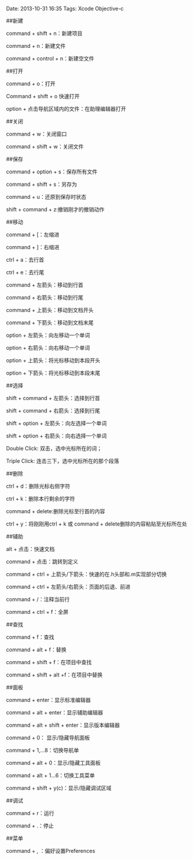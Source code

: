 Date: 2013-10-31 16:35
Tags: Xcode Objective-c

##新建

command + shift + n：新建项目

command + n：新建文件

command + control + n：新建空文件

##打开

command + o：打开

Command + shift + o 快速打开

option + 点击导航区域内的文件：在助理编辑器打开

##关闭

command + w：关闭窗口

command + shift + w：关闭文件

##保存

command + option + s：保存所有文件

command + shift + s：另存为

command + u：还原到保存时状态

shift + command + z:撤销刚才的撤销动作

##移动

command + [：左缩进

command + ]：右缩进

ctrl + a：去行首

ctrl + e：去行尾

command + 左箭头：移动到行首

command + 右箭头：移动到行尾

command + 上箭头：移动到文档开头

command + 下箭头：移动到文档末尾

option + 左箭头：向左移动一个单词

option + 右箭头：向右移动一个单词

option + 上箭头：将光标移动到本段开头

option + 下箭头：将光标移动到本段末尾

##选择

shift + command + 左箭头：选择到行首

shift + command + 右箭头：选择到行尾

shift + option + 左箭头：向左选择一个单词

shift + option + 右箭头：向右选择一个单词

Double Click: 双击，选中光标所在的词；

Triple Click: 连击三下，选中光标所在的那个段落

##删除

ctrl + d：删除光标右侧字符

ctrl + k：删除本行剩余的字符

command + delete:删除光标至行首的内容

ctrl + y：将刚刚用ctrl + k 或 command + delete删除的内容粘贴至光标所在处

##辅助

alt + 点击：快速文档

command + 点击：跳转到定义

command + ctrl + 上箭头/下箭头：快速的在.h头部和.m实现部分切换

command + ctrl + 左箭头/右箭头：页面的后退、前进

command + /：注释当前行

command + ctrl + f：全屏

##查找

command + f：查找

command + alt + f：替换

command + shift + f：在项目中查找

command + shift + alt +f：在项目中替换


##面板

command + enter：显示标准编辑器

command + alt + enter：显示辅助编辑器

command + alt + shift + enter：显示版本编辑器

command + 0： 显示/隐藏导航面板

command + 1,...8：切换导航单

command + alt + 0：显示/隐藏工具面板

command + alt + 1...6：切换工具菜单

command + shift + y(c)：显示/隐藏调试区域

##调试

command + r：运行

command + .：停止

##菜单

command + , ：偏好设置Preferences

